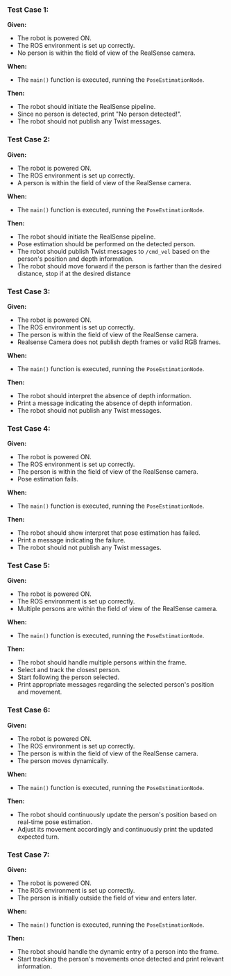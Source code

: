 ### Test Case 1:

**Given:**
- The robot is powered ON.
- The ROS environment is set up correctly.
- No person is within the field of view of the RealSense camera.

**When:**
- The `main()` function is executed, running the `PoseEstimationNode`.

**Then:**
- The robot should initiate the RealSense pipeline.
- Since no person is detected, print "No person detected!".
- The robot should not publish any Twist messages.

### Test Case 2:

**Given:**
- The robot is powered ON.
- The ROS environment is set up correctly.
- A person is within the field of view of the RealSense camera.

**When:**
- The `main()` function is executed, running the `PoseEstimationNode`.

**Then:**
- The robot should initiate the RealSense pipeline.
- Pose estimation should be performed on the detected person.
- The robot should publish Twist messages to `/cmd_vel` based on the person's position and depth information.
- The robot should move forward if the person is farther than the desired distance, stop if at the desired distance

### Test Case 3:

**Given:**
- The robot is powered ON.
- The ROS environment is set up correctly.
- The person is within the field of view of the RealSense camera.
- Realsense Camera does not publish depth frames or valid RGB frames.

**When:**
- The `main()` function is executed, running the `PoseEstimationNode`.

**Then:**
- The robot should interpret the absence of depth information.
- Print a message indicating the absence of depth information.
- The robot should not publish any Twist messages.

### Test Case 4:

**Given:**
- The robot is powered ON.
- The ROS environment is set up correctly.
- The person is within the field of view of the RealSense camera.
- Pose estimation fails.

**When:**
- The `main()` function is executed, running the `PoseEstimationNode`.

**Then:**
- The robot should show interpret that pose estimation has failed.
- Print a message indicating the failure.
- The robot should not publish any Twist messages.

### Test Case 5:

**Given:**
- The robot is powered ON.
- The ROS environment is set up correctly.
- Multiple persons are within the field of view of the RealSense camera.

**When:**
- The `main()` function is executed, running the `PoseEstimationNode`.

**Then:**
- The robot should handle multiple persons within the frame.
- Select and track the closest person.
- Start following the person selected.
- Print appropriate messages regarding the selected person's position and movement.

### Test Case 6:

**Given:**
- The robot is powered ON.
- The ROS environment is set up correctly.
- The person is within the field of view of the RealSense camera.
- The person moves dynamically.

**When:**
- The `main()` function is executed, running the `PoseEstimationNode`.

**Then:**
- The robot should continuously update the person's position based on real-time pose estimation.
- Adjust its movement accordingly and continuously print the updated expected turn.

### Test Case 7:

**Given:**
- The robot is powered ON.
- The ROS environment is set up correctly.
- The person is initially outside the field of view and enters later.

**When:**
- The `main()` function is executed, running the `PoseEstimationNode`.

**Then:**
- The robot should handle the dynamic entry of a person into the frame.
- Start tracking the person's movements once detected and print relevant information.

